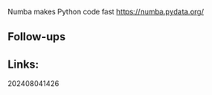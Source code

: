 Numba makes Python code fast
https://numba.pydata.org/




## Follow-ups


## Links: 



202408041426
